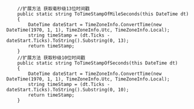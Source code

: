 
        
        //扩展方法 获取毫秒级13位时间戳
        public static string ToTimeStampOfMileSeconds(this DateTime dt)
        {
            DateTime dateStart = TimeZoneInfo.ConvertTime(new DateTime(1970, 1, 1), TimeZoneInfo.Utc, TimeZoneInfo.Local);
            string timeStamp = (dt.Ticks - dateStart.Ticks).ToString().Substring(0, 13);
            return timeStamp;
        }
        //扩展方法 获取秒级10位时间戳
        public static string ToTimeStampOfSeconds(this DateTime dt)
        {
            DateTime dateStart = TimeZoneInfo.ConvertTime(new DateTime(1970, 1, 1), TimeZoneInfo.Utc, TimeZoneInfo.Local);
            string timeStamp = (dt.Ticks - dateStart.Ticks).ToString().Substring(0, 10);
            return timeStamp;
        }
        
